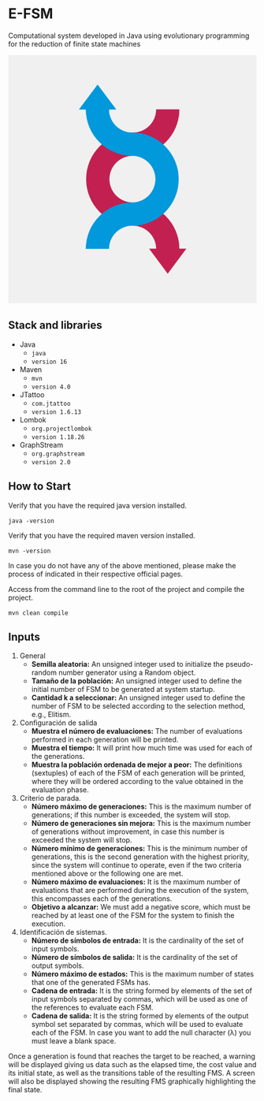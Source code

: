 # E-FSM
 Computational system developed in Java using evolutionary programming for the reduction of finite state machines

<p align="center">
  <img src="e-fsm.png" alt="Imagen"><br>
</p>

## Stack and libraries 
- Java
  - `java`
  - `version 16`
- Maven
  - `mvn`
  - `version 4.0`
- JTattoo
  - `com.jtattoo`
  - `version 1.6.13`
- Lombok
  - `org.projectlombok`
  - `version 1.18.26`
- GraphStream
  - `org.graphstream`
  - `version 2.0`

## How to Start
Verify that you have the required java version installed.
```shell
java -version
```

Verify that you have the required maven version installed.
```shell
mvn -version
```

In case you do not have any of the above mentioned, please make the process of indicated in their respective official pages.

Access from the command line to the root of the project and compile the project.
```shell
mvn clean compile
```

## Inputs
1. General
   - **Semilla aleatoria:** An unsigned integer used to initialize the pseudo-random number generator using a Random object.
   - **Tamaño de la población:** An unsigned integer used to define the initial number of FSM to be generated at system startup.
   - **Cantidad k a seleccionar:** An unsigned integer used to define the number of FSM to be selected according to the selection method, e.g., Elitism.
2. Configuración de salida
   - **Muestra el número de evaluaciones:** The number of evaluations performed in each generation will be printed.
   - **Muestra el tiempo:** It will print how much time was used for each of the generations.
   - **Muestra la población ordenada de mejor a peor:** The definitions (sextuples) of each of the FSM of each generation will be printed, where they will be ordered according to the value obtained in the evaluation phase.
3. Criterio de parada.
   - **Número máximo de generaciones:** This is the maximum number of generations; if this number is exceeded, the system will stop.
   - **Número de generaciones sin mejora:** This is the maximum number of generations without improvement, in case this number is exceeded the system will stop.
   - **Número mínimo de generaciones:** This is the minimum number of generations, this is the second generation with the highest priority, since the system will continue to operate, even if the two criteria mentioned above or the following one are met.
   - **Número máximo de evaluaciones:** It is the maximum number of evaluations that are performed during the execution of the system, this encompasses each of the generations.
   - **Objetivo a alcanzar:** We must add a negative score, which must be reached by at least one of the FSM for the system to finish the execution.
4. Identificación de sistemas.
   - **Número de símbolos de entrada:** It is the cardinality of the set of input symbols.
   - **Número de símbolos de salida:** It is the cardinality of the set of output symbols.
   - **Número máximo de estados:** This is the maximum number of states that one of the generated FSMs has.
   - **Cadena de entrada:** It is the string formed by elements of the set of input symbols separated by commas, which will be used as one of the references to evaluate each FSM.
   - **Cadena de salida:** It is the string formed by elements of the output symbol set separated by commas, which will be used to evaluate each of the FSM. In case you want to add the null character (λ) you must leave a blank space.


Once a generation is found that reaches the target to be reached, a warning will be displayed giving us data such as the elapsed time, the cost value and its initial state, as well as the transitions table of the resulting FMS. A screen will also be displayed showing the resulting FMS graphically highlighting the final state.
